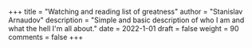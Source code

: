 +++
title = "Watching and reading list of greatness"
author = "Stanislav Arnaudov"
description = "Simple and basic description of who I am and what the hell I'm all about."
date = 2022-1-01
draft = false
weight = 90
comments = false
+++
